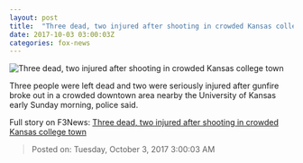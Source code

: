 ```yaml
---
layout: post
title:  "Three dead, two injured after shooting in crowded Kansas college town"
date: 2017-10-03 03:00:03Z
categories: fox-news
---
```


![Three dead, two injured after shooting in crowded Kansas college town](http://www.foxnews.com/content/dam/fox-news/logo/og-fn-foxnews.jpg)

Three people were left dead and two were seriously injured after gunfire broke out in a crowded downtown area nearby the University of Kansas early Sunday morning, police said.


Full story on F3News: [Three dead, two injured after shooting in crowded Kansas college town](http://www.f3nws.com/n/cBdkWE)

> Posted on: Tuesday, October 3, 2017 3:00:03 AM
